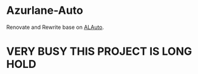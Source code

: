 # Azurlane-Auto
Renovate and Rewrite base on [ALAuto](https://github.com/Egoistically/ALAuto).  

# VERY BUSY **THIS PROJECT IS LONG HOLD**